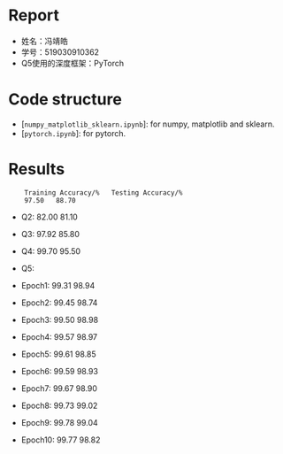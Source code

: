 # Report
* 姓名：冯靖皓
* 学号：519030910362
* Q5使用的深度框架：PyTorch

# Code structure
* [`numpy_matplotlib_sklearn.ipynb`]: for numpy, matplotlib and sklearn.
* [`pytorch.ipynb`]: for pytorch.


# Results
        Training Accuracy/%   Testing Accuracy/%
        97.50   88.70
* Q2:   82.00                               81.10
* Q3:   97.92                               85.80
* Q4:   99.70                               95.50

* Q5:   
* Epoch1: 99.31                           98.94
* Epoch2: 99.45                           98.74
* Epoch3: 99.50                           98.98
* Epoch4: 99.57                           98.97
* Epoch5: 99.61                           98.85
* Epoch6: 99.59                           98.93
* Epoch7: 99.67                           98.90
* Epoch8: 99.73                           99.02
* Epoch9: 99.78                           99.04
* Epoch10: 99.77                         98.82
